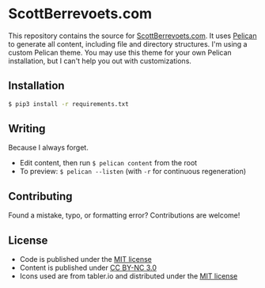 # ScottBerrevoets.com

This repository contains the source for
[ScottBerrevoets.com](http://scottberrevoets.com). It uses
[Pelican](http://getpelican.com) to generate all content, including file and
directory structures. I'm using a custom Pelican theme. You may use this theme
for your own Pelican installation, but I can't help you out with customizations.

## Installation

```bash
$ pip3 install -r requirements.txt
```

## Writing

Because I always forget.

- Edit content, then run `$ pelican content` from the root
- To preview: `$ pelican --listen` (with `-r` for continuous regeneration)

## Contributing

Found a mistake, typo, or formatting error? Contributions are welcome! 

## License

- Code is published under the [MIT license](https://github.com/sberrevoets/scottberrevoets.com/blob/master/LICENSE)
- Content is published under [CC BY-NC 3.0](https://creativecommons.org/licenses/by-nc/3.0/)
- Icons used are from tabler.io and distributed under the [MIT license](https://tabler.io/license)
